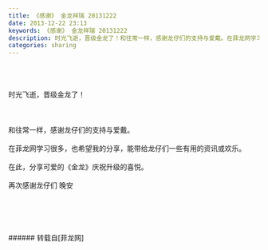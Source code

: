 ```yaml
---
title: 《感谢》 金龙祥瑞 20131222
date: 2013-12-22 23:13
keywords: 《感谢》 金龙祥瑞 20131222
description: 时光飞逝，晋级金龙了！和往常一样，感谢龙仔们的支持与爱戴。在菲龙网学习很多，也希望我的分享，能带给龙仔们一些有用的资讯或欢乐。在此，分享可爱的《金龙》庆祝升级的喜悦。再次感谢龙仔们 晚安
categories: sharing
---
```

<td class="t_f" id="postmessage_86529">

<br/>
<br/>
<br/>
时光飞逝，晋级金龙了！<br/>
<br/>
<img alt="" border="0" onclick="" onmouseover="" smilieid="262" src="static/image/smiley/Xiongmao/29.gif"/><br/>
<br/>
<br/>
和往常一样，感谢龙仔们的支持与爱戴。<br/>
<br/>
在菲龙网学习很多，也希望我的分享，能带给龙仔们一些有用的资讯或欢乐。<br/>
<br/>
在此，分享可爱的《金龙》庆祝升级的喜悦。<br/>
<br/>
再次感谢龙仔们 晚安<br/>
<br/>
<br/>
<img alt="" border="0" onclick="" onmouseover="" smilieid="100" src="static/image/smiley/qiubilong/17.gif"/><br/>
<br/>
<br/>
<br/>
</td>
###### 转载自[菲龙网]